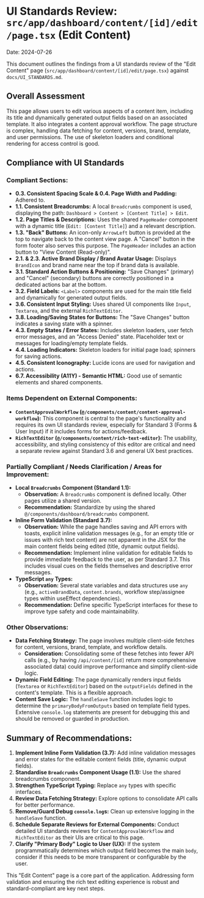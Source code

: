 # UI Standards Review: `src/app/dashboard/content/[id]/edit/page.tsx` (Edit Content)

Date: 2024-07-26

This document outlines the findings from a UI standards review of the "Edit Content" page (`src/app/dashboard/content/[id]/edit/page.tsx`) against `docs/UI_STANDARDS.md`.

## Overall Assessment

This page allows users to edit various aspects of a content item, including its title and dynamically generated output fields based on an associated template. It also integrates a content approval workflow. The page structure is complex, handling data fetching for content, versions, brand, template, and user permissions. The use of skeleton loaders and conditional rendering for access control is good.

## Compliance with UI Standards

### Compliant Sections:

*   **0.3. Consistent Spacing Scale & 0.4. Page Width and Padding:** Adhered to.
*   **1.1. Consistent Breadcrumbs:** A local `Breadcrumbs` component is used, displaying the path: `Dashboard > Content > [Content Title] > Edit`.
*   **1.2. Page Titles & Descriptions:** Uses the shared `PageHeader` component with a dynamic title (`Edit: [Content Title]`) and a relevant description.
*   **1.3. "Back" Buttons:** An icon-only `ArrowLeft` button is provided at the top to navigate back to the content view page. A "Cancel" button in the form footer also serves this purpose. The `PageHeader` includes an action button to "View Content (Read-only)".
*   **2.1. & 2.3. Active Brand Display / Brand Avatar Usage:** Displays `BrandIcon` and brand name near the top if brand data is available.
*   **3.1. Standard Action Buttons & Positioning:** "Save Changes" (primary) and "Cancel" (secondary) buttons are correctly positioned in a dedicated actions bar at the bottom.
*   **3.2. Field Labels:** `<Label>` components are used for the main title field and dynamically for generated output fields.
*   **3.6. Consistent Input Styling:** Uses shared UI components like `Input`, `Textarea`, and the external `RichTextEditor`.
*   **3.8. Loading/Saving States for Buttons:** The "Save Changes" button indicates a saving state with a spinner.
*   **4.3. Empty States / Error States:** Includes skeleton loaders, user fetch error messages, and an "Access Denied" state. Placeholder text or messages for loading/empty template fields.
*   **4.4. Loading Indicators:** Skeleton loaders for initial page load; spinners for saving actions.
*   **4.5. Consistent Iconography:** Lucide icons are used for navigation and actions.
*   **6.7. Accessibility (A11Y) - Semantic HTML:** Good use of semantic elements and shared components.

### Items Dependent on External Components:

*   **`ContentApprovalWorkflow` (`@/components/content/content-approval-workflow`):** This component is central to the page's functionality and requires its own UI standards review, especially for Standard 3 (Forms & User Input) if it includes forms for actions/feedback.
*   **`RichTextEditor` (`@/components/content/rich-text-editor`):** The usability, accessibility, and styling consistency of this editor are critical and need a separate review against Standard 3.6 and general UX best practices.

### Partially Compliant / Needs Clarification / Areas for Improvement:

*   **Local `Breadcrumbs` Component (Standard 1.1):**
    *   **Observation:** A `Breadcrumbs` component is defined locally. Other pages utilize a shared version.
    *   **Recommendation:** Standardize by using the shared `@/components/dashboard/breadcrumbs` component.
*   **Inline Form Validation (Standard 3.7):**
    *   **Observation:** While the page handles saving and API errors with toasts, explicit inline validation messages (e.g., for an empty title or issues with rich text content) are not apparent in the JSX for the main content fields being edited (title, dynamic output fields).
    *   **Recommendation:** Implement inline validation for editable fields to provide immediate feedback to the user, as per Standard 3.7. This includes visual cues on the fields themselves and descriptive error messages.
*   **TypeScript `any` Types:**
    *   **Observation:** Several state variables and data structures use `any` (e.g., `activeBrandData`, `content.brands`, workflow step/assignee types within useEffect dependencies).
    *   **Recommendation:** Define specific TypeScript interfaces for these to improve type safety and code maintainability.

### Other Observations:

*   **Data Fetching Strategy:** The page involves multiple client-side fetches for content, versions, brand, template, and workflow details. 
    *   **Consideration:** Consolidating some of these fetches into fewer API calls (e.g., by having `/api/content/[id]` return more comprehensive associated data) could improve performance and simplify client-side logic.
*   **Dynamic Field Editing:** The page dynamically renders input fields (`Textarea` or `RichTextEditor`) based on the `outputFields` defined in the content's template. This is a flexible approach.
*   **Content Save Logic:** The `handleSave` function includes logic to determine the `primaryBodyFromOutputs` based on template field types. Extensive `console.log` statements are present for debugging this and should be removed or guarded in production.

## Summary of Recommendations:

1.  **Implement Inline Form Validation (3.7):** Add inline validation messages and error states for the editable content fields (title, dynamic output fields).
2.  **Standardise `Breadcrumbs` Component Usage (1.1):** Use the shared breadcrumbs component.
3.  **Strengthen TypeScript Typing:** Replace `any` types with specific interfaces.
4.  **Review Data Fetching Strategy:** Explore options to consolidate API calls for better performance.
5.  **Remove/Guard Debug `console.log`s:** Clean up extensive logging in the `handleSave` function.
6.  **Schedule Separate Reviews for External Components:** Conduct detailed UI standards reviews for `ContentApprovalWorkflow` and `RichTextEditor` as their UIs are critical to this page.
7.  **Clarify "Primary Body" Logic to User (UX):** If the system programmatically determines which output field becomes the main `body`, consider if this needs to be more transparent or configurable by the user.

This "Edit Content" page is a core part of the application. Addressing form validation and ensuring the rich text editing experience is robust and standard-compliant are key next steps. 